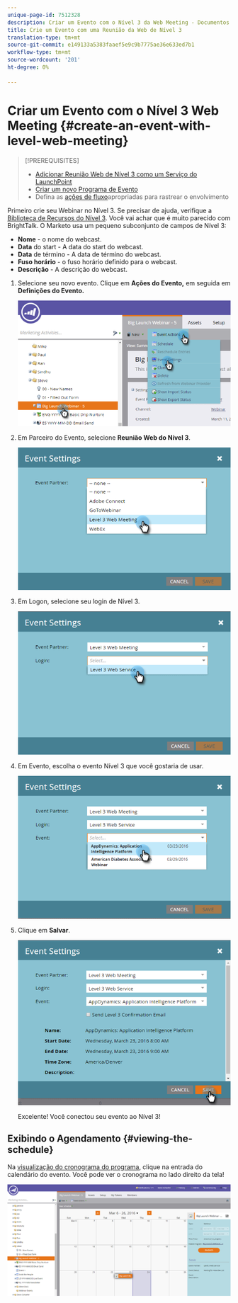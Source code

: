 ```yaml
---
unique-page-id: 7512328
description: Criar um Evento com o Nível 3 da Web Meeting - Documentos do Marketing - Documentação do produto
title: Crie um Evento com uma Reunião da Web de Nível 3
translation-type: tm+mt
source-git-commit: e149133a5383faaef5e9c9b7775ae36e633ed7b1
workflow-type: tm+mt
source-wordcount: '201'
ht-degree: 0%

---
```



# Criar um Evento com o Nível 3 Web Meeting {#create-an-event-with-level-web-meeting}

>[!PREREQUISITES]
>
>* [Adicionar Reunião Web de Nível 3 como um Serviço do LaunchPoint](/help/marketo/product-docs/administration/additional-integrations/add-level-3-web-meeting-as-a-launchpoint-service.md)
>* [Criar um novo Programa de Evento](/help/marketo/product-docs/demand-generation/events/understanding-events/create-a-new-event-program.md)
>* Defina as [ações de fluxo](https://docs.marketo.com/x/k8Kt)apropriadas para rastrear o envolvimento

>



Primeiro crie seu Webinar no Nível 3. Se precisar de ajuda, verifique a [Biblioteca de Recursos do Nível 3](http://www.level3.com/en/resource-library/). Você vai achar que é muito parecido com BrightTalk.  O Marketo usa um pequeno subconjunto de campos de Nível 3:

* **Nome**  - o nome do webcast.
* **Data**  do start - A data do start do webcast.
* **Data**  de término - A data de término do webcast.
* **Fuso horário**  - o fuso horário definido para o webcast.
* **Descrição**  - A descrição do webcast.

1. Selecione seu novo evento. Clique em **Ações do Evento,** em seguida em **Definições do Evento.**

   ![](assets/image2016-3-24-15-3a40-3a39.png)

1. Em Parceiro do Evento, selecione **Reunião Web do Nível 3**.

   ![](assets/image2016-3-24-15-3a42-3a10.png)

1. Em Logon, selecione seu login de Nível 3.

   ![](assets/image2016-3-24-15-3a43-3a43.png)

1. Em Evento, escolha o evento Nível 3 que você gostaria de usar.

   ![](assets/image2016-3-24-15-3a44-3a41.png)

1. Clique em **Salvar**.

   ![](assets/image2016-3-24-15-3a45-3a31.png)

   Excelente! Você conectou seu evento ao Nível 3!

## Exibindo o Agendamento {#viewing-the-schedule}

Na [visualização do cronograma do programa](http://docs.marketo.com/display/docs/program+schedule+view), clique na entrada do calendário do evento. Você pode ver o cronograma no lado direito da tela!

![](assets/image2016-3-24-15-3a51-3a7.png)
